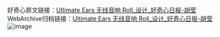 好奇心原文链接：[Ultimate Ears 无线音响 Roll_设计_好奇心日报-胡莹 ](https://www.qdaily.com/articles/10997.html)
WebArchive归档链接：[Ultimate Ears 无线音响 Roll_设计_好奇心日报-胡莹 ](http://web.archive.org/web/20190623163501/https://www.qdaily.com/articles/10997.html)
![image](http://ww3.sinaimg.cn/large/007d5XDply1g3wgf3f160j30u03ev150)